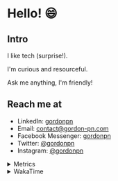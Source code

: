 # Hello! 😄

## Intro

I like tech (surprise!).

I'm curious and resourceful.

Ask me anything, I'm friendly!

## Reach me at

- LinkedIn: [gordonpn](https://www.linkedin.com/in/gordonpn/)
- Email: [contact@gordon-pn.com](mailto:contact@gordon-pn.com)
- Facebook Messenger: [gordonpn](https://www.messenger.com/t/Gordonpn)
- Twitter: [@gordonpn](https://twitter.com/Gordonpn)
- Instagram: [@gordonpn](https://www.instagram.com/gordonpn/)

<details>
  <summary>Metrics</summary>

  <img align="center" src="https://github.com/gordonpn/gordonpn/blob/master/github-metrics.svg" alt="GitHub Metrics">

</details>

<details>
  <summary>WakaTime</summary>

  <!--START_SECTION:waka-->
📊 **This Week I Spent My Time On** 

```text
💬 Programming Languages: 
Java                     4 hrs 8 mins        ████████████████████░░░░░   78.86 % 
Bash                     31 mins             ██░░░░░░░░░░░░░░░░░░░░░░░   09.95 % 
XML                      17 mins             █░░░░░░░░░░░░░░░░░░░░░░░░   05.59 % 
Ruby                     15 mins             █░░░░░░░░░░░░░░░░░░░░░░░░   05.04 % 
Makefile                 1 min               ░░░░░░░░░░░░░░░░░░░░░░░░░   00.50 % 

🔥 Editors: 
Intellijidea             4 hrs 43 mins       ███████████████████████░░   90.05 % 
VS Code                  31 mins             ██░░░░░░░░░░░░░░░░░░░░░░░   09.95 % 
```


 Last Updated on 10/03/2024 10:17:14 UTC
<!--END_SECTION:waka-->
</details>
